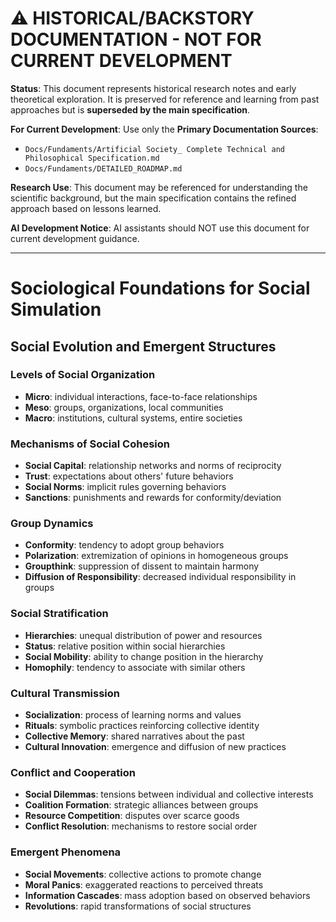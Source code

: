 # ⚠️ HISTORICAL/BACKSTORY DOCUMENTATION - NOT FOR CURRENT DEVELOPMENT

**Status**: This document represents historical research notes and early theoretical exploration. It is preserved for reference and learning from past approaches but is **superseded by the main specification**.

**For Current Development**: Use only the **Primary Documentation Sources**:
- `Docs/Fundaments/Artificial Society_ Complete Technical and Philosophical Specification.md`
- `Docs/Fundaments/DETAILED_ROADMAP.md`

**Research Use**: This document may be referenced for understanding the scientific background, but the main specification contains the refined approach based on lessons learned.

**AI Development Notice**: AI assistants should NOT use this document for current development guidance.

---

# Sociological Foundations for Social Simulation

## Social Evolution and Emergent Structures

### Levels of Social Organization
- **Micro**: individual interactions, face-to-face relationships
- **Meso**: groups, organizations, local communities
- **Macro**: institutions, cultural systems, entire societies

### Mechanisms of Social Cohesion
- **Social Capital**: relationship networks and norms of reciprocity
- **Trust**: expectations about others' future behaviors
- **Social Norms**: implicit rules governing behaviors
- **Sanctions**: punishments and rewards for conformity/deviation

### Group Dynamics
- **Conformity**: tendency to adopt group behaviors
- **Polarization**: extremization of opinions in homogeneous groups
- **Groupthink**: suppression of dissent to maintain harmony
- **Diffusion of Responsibility**: decreased individual responsibility in groups

### Social Stratification
- **Hierarchies**: unequal distribution of power and resources
- **Status**: relative position within social hierarchies
- **Social Mobility**: ability to change position in the hierarchy
- **Homophily**: tendency to associate with similar others

### Cultural Transmission
- **Socialization**: process of learning norms and values
- **Rituals**: symbolic practices reinforcing collective identity
- **Collective Memory**: shared narratives about the past
- **Cultural Innovation**: emergence and diffusion of new practices

### Conflict and Cooperation
- **Social Dilemmas**: tensions between individual and collective interests
- **Coalition Formation**: strategic alliances between groups
- **Resource Competition**: disputes over scarce goods
- **Conflict Resolution**: mechanisms to restore social order

### Emergent Phenomena
- **Social Movements**: collective actions to promote change
- **Moral Panics**: exaggerated reactions to perceived threats
- **Information Cascades**: mass adoption based on observed behaviors
- **Revolutions**: rapid transformations of social structures
